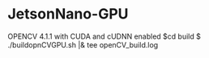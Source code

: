 # JetsonNano-GPU
OPENCV 4.1.1 with CUDA and cUDNN enabled
$cd build
$ ./buildopnCVGPU.sh |& tee openCV_build.log
